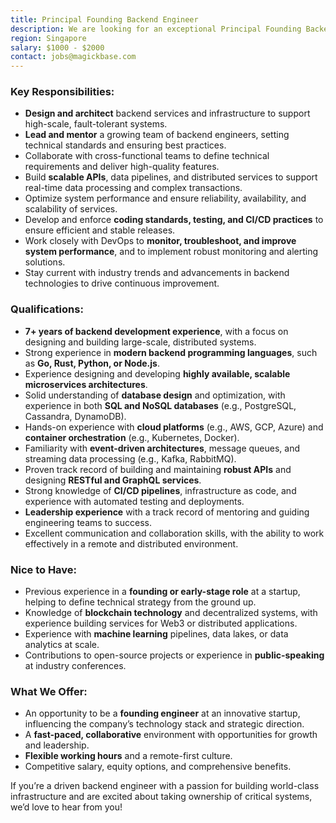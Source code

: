 ```yaml
---
title: Principal Founding Backend Engineer
description: We are looking for an exceptional Principal Founding Backend Engineer to join our core team and lead the backend development of our cutting-edge platform. As a founding member, you will play a pivotal role in shaping the architecture and infrastructure of our backend systems, driving key technical decisions, and building scalable, high-performance services from the ground up.
region: Singapore
salary: $1000 - $2000
contact: jobs@magickbase.com
---
```


### **Key Responsibilities:**
- **Design and architect** backend services and infrastructure to support high-scale, fault-tolerant systems.
- **Lead and mentor** a growing team of backend engineers, setting technical standards and ensuring best practices.
- Collaborate with cross-functional teams to define technical requirements and deliver high-quality features.
- Build **scalable APIs**, data pipelines, and distributed services to support real-time data processing and complex transactions.
- Optimize system performance and ensure reliability, availability, and scalability of services.
- Develop and enforce **coding standards, testing, and CI/CD practices** to ensure efficient and stable releases.
- Work closely with DevOps to **monitor, troubleshoot, and improve system performance**, and to implement robust monitoring and alerting solutions.
- Stay current with industry trends and advancements in backend technologies to drive continuous improvement.

### **Qualifications:**
- **7+ years of backend development experience**, with a focus on designing and building large-scale, distributed systems.
- Strong experience in **modern backend programming languages**, such as **Go, Rust, Python, or Node.js**.
- Experience designing and developing **highly available, scalable microservices architectures**.
- Solid understanding of **database design** and optimization, with experience in both **SQL and NoSQL databases** (e.g., PostgreSQL, Cassandra, DynamoDB).
- Hands-on experience with **cloud platforms** (e.g., AWS, GCP, Azure) and **container orchestration** (e.g., Kubernetes, Docker).
- Familiarity with **event-driven architectures**, message queues, and streaming data processing (e.g., Kafka, RabbitMQ).
- Proven track record of building and maintaining **robust APIs** and designing **RESTful and GraphQL services**.
- Strong knowledge of **CI/CD pipelines**, infrastructure as code, and experience with automated testing and deployments.
- **Leadership experience** with a track record of mentoring and guiding engineering teams to success.
- Excellent communication and collaboration skills, with the ability to work effectively in a remote and distributed environment.

### **Nice to Have:**
- Previous experience in a **founding or early-stage role** at a startup, helping to define technical strategy from the ground up.
- Knowledge of **blockchain technology** and decentralized systems, with experience building services for Web3 or distributed applications.
- Experience with **machine learning** pipelines, data lakes, or data analytics at scale.
- Contributions to open-source projects or experience in **public-speaking** at industry conferences.

### **What We Offer:**
- An opportunity to be a **founding engineer** at an innovative startup, influencing the company’s technology stack and strategic direction.
- A **fast-paced, collaborative** environment with opportunities for growth and leadership.
- **Flexible working hours** and a remote-first culture.
- Competitive salary, equity options, and comprehensive benefits.

If you’re a driven backend engineer with a passion for building world-class infrastructure and are excited about taking ownership of critical systems, we’d love to hear from you!
